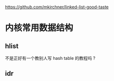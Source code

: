 https://github.com/mkirchner/linked-list-good-taste
# 内核常用数据结构

## hlist
不是正好有一个教别人写 hash table 的教程吗 ?

## idr

